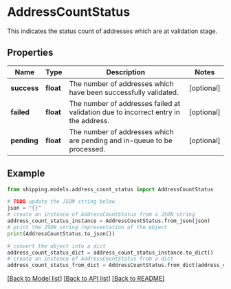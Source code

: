# AddressCountStatus

This indicates the status count of addresses which are at validation stage.

## Properties

Name | Type | Description | Notes
------------ | ------------- | ------------- | -------------
**success** | **float** | The number of addresses which have been successfully validated. | [optional] 
**failed** | **float** | The number of addresses failed at validation due to incorrect entry in the address. | [optional] 
**pending** | **float** | The number of addresses which are pending and in-queue to be processed. | [optional] 

## Example

```python
from shipping.models.address_count_status import AddressCountStatus

# TODO update the JSON string below
json = "{}"
# create an instance of AddressCountStatus from a JSON string
address_count_status_instance = AddressCountStatus.from_json(json)
# print the JSON string representation of the object
print(AddressCountStatus.to_json())

# convert the object into a dict
address_count_status_dict = address_count_status_instance.to_dict()
# create an instance of AddressCountStatus from a dict
address_count_status_from_dict = AddressCountStatus.from_dict(address_count_status_dict)
```
[[Back to Model list]](../README.md#documentation-for-models) [[Back to API list]](../README.md#documentation-for-api-endpoints) [[Back to README]](../README.md)


